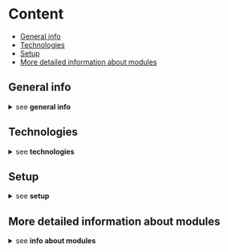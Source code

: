 # Content

* [General info](#general-info)
* [Technologies](#technologies)
* [Setup](#setup)
* [More detailed information about modules](#more-detailed-information-about-modules)

## General info
<details>
<summary>see <b>general info</b></summary>
  This project is an API built with <b>Django REST framework</b> that allows authenticated users to upload images via HTTP request.
</details>

## Technologies
<details>
<summary>see <b>technologies</b></summary>
<ul>
  <li>Django</li>
  <li>Django REST Framework</li>
  <li>Docker Compose</li>
  <li>PostgreSQL</li>
  <li>Celery</li>
  <li>Redis</li>
</ul>
</details>

## Setup
<details>
<summary>see <b>setup</b></summary>

To run this project on your machine it is required to have installed previously Docker Compose on your computer. For further information, see [documentation](https://docs.docker.com/compose/install/ "Install docker").

  1. [Clone](https://help.github.com/articles/cloning-a-repository/) the repository on your machine.
  2. Create a .env file at the base of the project repository, in which you'll have to set the variables below.
       <details>
       <summary>see .env file variables</summary>
        SECRET_KEY<br>
        DEBUG<br>
        ALLOWED_HOSTS<br>
        DATABASE_NAME<br>
        DATABASE_USER<br>
        DATABASE_PASSWORD<br>
        DATABASE_HOST<br>
        </details>
  3. At the base of the project repository run the command: `docker compose up --build -d`
  4. Open the link to the web app in your web browser: http://0.0.0.0/
</details>

## More detailed information about modules
<details>
<summary>see <b>info about modules</b></summary>
  <ul>
    <li>The app allows authenticated user to upload images via HTTP requests.</li>
    <li>Authentication is done through token.</li>
    <li>Depending on user type (basic, premium or enterprise), different versions of the image they uploaded will be generated.</li>
    <li>There is a fourth user type available, custom, which profile can be set by admins from django admin UI.</li>
    <li>The image versions can be generated as binary image and/or thumbnails, different sizes of latter are generated based on user profile.</li>
    <li>Users have access to the list of all images they uploaded with the link to display it, along with the links to the different versions of the image they can access.</li>
    <li>Users who have access to binary image have to set an expiration time during which the image can be accessed, once this time is up, the image won't be available anymore.</li>
  </ul>
</details>
